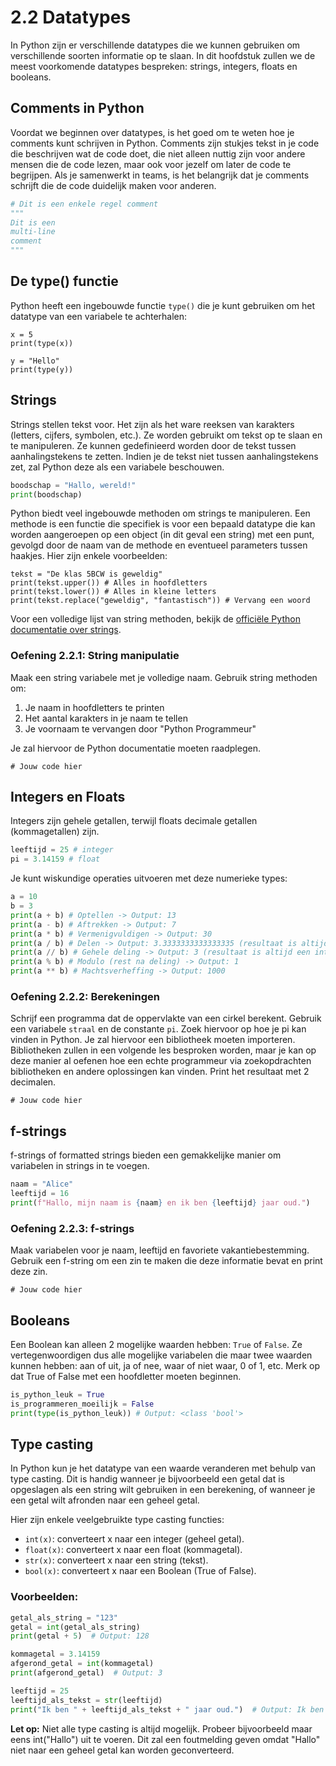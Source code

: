 # 2.2 Datatypes

In Python zijn er verschillende datatypes die we kunnen gebruiken om verschillende soorten informatie op te slaan. In dit hoofdstuk zullen we de meest voorkomende datatypes bespreken: strings, integers, floats en booleans.

## Comments in Python

Voordat we beginnen over datatypes, is het goed om te weten hoe je comments kunt schrijven in Python. Comments zijn stukjes tekst in je code die beschrijven wat de code doet, die niet alleen nuttig zijn voor andere mensen die de code lezen, maar ook voor jezelf om later de code te begrijpen. Als je samenwerkt in teams, is het belangrijk dat je comments schrijft die de code duidelijk maken voor anderen.

```python
# Dit is een enkele regel comment
"""
Dit is een
multi-line
comment
"""
```

## De type() functie

Python heeft een ingebouwde functie `type()` die je kunt gebruiken om het datatype van een variabele te achterhalen:

<pre><code>x = 5
print(type(x))

y = "Hello"
print(type(y))
</code></pre>

<codapi-snippet sandbox="python" editor="basic"></codapi-snippet>

## Strings

Strings stellen tekst voor. Het zijn als het ware reeksen van karakters (letters, cijfers, symbolen, etc.). Ze worden gebruikt om tekst op te slaan en te manipuleren. Ze kunnen gedefinieerd worden door de tekst tussen aanhalingstekens te zetten. Indien je de tekst niet tussen aanhalingstekens zet, zal Python deze als een variabele beschouwen.

```python
boodschap = "Hallo, wereld!"
print(boodschap)
```

Python biedt veel ingebouwde methoden om strings te manipuleren. Een methode is een functie die specifiek is voor een bepaald datatype die kan worden aangeroepen op een object (in dit geval een string) met een punt, gevolgd door de naam van de methode en eventueel parameters tussen haakjes. Hier zijn enkele voorbeelden:

<pre><code>tekst = "De klas 5BCW is geweldig"
print(tekst.upper()) # Alles in hoofdletters
print(tekst.lower()) # Alles in kleine letters
print(tekst.replace("geweldig", "fantastisch")) # Vervang een woord
</code></pre>

<codapi-snippet sandbox="python" editor="basic"></codapi-snippet>

Voor een volledige lijst van string methoden, bekijk de [officiële Python documentatie over strings](https://docs.python.org/3/library/stdtypes.html#string-methods).

### Oefening 2.2.1: String manipulatie

Maak een string variabele met je volledige naam. Gebruik string methoden om:
1. Je naam in hoofdletters te printen
2. Het aantal karakters in je naam te tellen
3. Je voornaam te vervangen door "Python Programmeur"

Je zal hiervoor de Python documentatie moeten raadplegen.

<pre><code># Jouw code hier
</code></pre>

<codapi-snippet sandbox="python" editor="basic"></codapi-snippet>

## Integers en Floats

Integers zijn gehele getallen, terwijl floats decimale getallen (kommagetallen) zijn.

```python
leeftijd = 25 # integer
pi = 3.14159 # float
```

Je kunt wiskundige operaties uitvoeren met deze numerieke types:

```python
a = 10
b = 3
print(a + b) # Optellen -> Output: 13
print(a - b) # Aftrekken -> Output: 7
print(a * b) # Vermenigvuldigen -> Output: 30
print(a / b) # Delen -> Output: 3.3333333333333335 (resultaat is altijd een float)
print(a // b) # Gehele deling -> Output: 3 (resultaat is altijd een integer)
print(a % b) # Modulo (rest na deling) -> Output: 1
print(a ** b) # Machtsverheffing -> Output: 1000
```

### Oefening 2.2.2: Berekeningen

Schrijf een programma dat de oppervlakte van een cirkel berekent. Gebruik een variabele `straal` en de constante `pi`. Zoek hiervoor op hoe je pi kan vinden in Python. Je zal hiervoor een bibliotheek moeten importeren. Bibliotheken zullen in een volgende les besproken worden, maar je kan op deze manier al oefenen hoe een echte programmeur via zoekopdrachten bibliotheken en andere oplossingen kan vinden. Print het resultaat met 2 decimalen.

<pre><code># Jouw code hier
</code></pre>

<codapi-snippet sandbox="python" editor="basic"></codapi-snippet>

## f-strings

f-strings of formatted strings bieden een gemakkelijke manier om variabelen in strings in te voegen.

```python
naam = "Alice"
leeftijd = 16
print(f"Hallo, mijn naam is {naam} en ik ben {leeftijd} jaar oud.")
```

### Oefening 2.2.3: f-strings

Maak variabelen voor je naam, leeftijd en favoriete vakantiebestemming. Gebruik een f-string om een zin te maken die deze informatie bevat en print deze zin.

<pre><code># Jouw code hier
</code></pre>

<codapi-snippet sandbox="python" editor="basic"></codapi-snippet>

## Booleans

Een Boolean kan alleen 2 mogelijke waarden hebben: `True` of `False`. Ze vertegenwoordigen dus alle mogelijke variabelen die maar twee waarden kunnen hebben: aan of uit, ja of nee, waar of niet waar, 0 of 1, etc. Merk op dat True of False met een hoofdletter moeten beginnen.

```python
is_python_leuk = True
is_programmeren_moeilijk = False
print(type(is_python_leuk)) # Output: <class 'bool'>
```

## Type casting

In Python kun je het datatype van een waarde veranderen met behulp van type casting. Dit is handig wanneer je bijvoorbeeld een getal dat is opgeslagen als een string wilt gebruiken in een berekening, of wanneer je een getal wilt afronden naar een geheel getal.

Hier zijn enkele veelgebruikte type casting functies:

- `int(x)`: converteert x naar een integer (geheel getal).
- `float(x)`: converteert x naar een float (kommagetal).
- `str(x)`: converteert x naar een string (tekst).
- `bool(x)`: converteert x naar een Boolean (True of False).

### Voorbeelden:

```python
getal_als_string = "123"
getal = int(getal_als_string)
print(getal + 5)  # Output: 128

kommagetal = 3.14159
afgerond_getal = int(kommagetal)
print(afgerond_getal)  # Output: 3

leeftijd = 25
leeftijd_als_tekst = str(leeftijd)
print("Ik ben " + leeftijd_als_tekst + " jaar oud.")  # Output: Ik ben 25 jaar oud.
```

**Let op:** Niet alle type casting is altijd mogelijk. Probeer bijvoorbeeld maar eens int("Hallo") uit te voeren. Dit zal een foutmelding geven omdat "Hallo" niet naar een geheel getal kan worden geconverteerd.